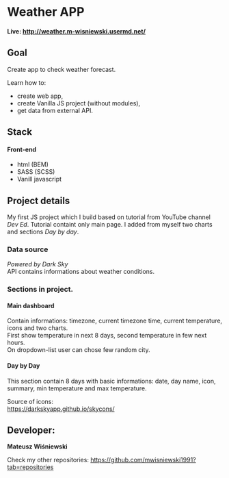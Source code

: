 # Weather APP
#### Live: http://weather.m-wisniewski.usermd.net/

## Goal
Create app to check weather forecast.

Learn how to:
- create web app,
- create Vanilla JS project (without modules),
- get data from external API.

## Stack
#### Front-end
- html (BEM)
- SASS (SCSS)
- Vanill javascript

## Project details
My first JS project which I build based on tutorial from YouTube channel *Dev Ed*. Tutorial containt only main page. I added from myself two charts and sections *Day by day*.

### Data source
*Powered by Dark Sky*\
API contains informations about weather conditions. 

### Sections in project.
#### Main dashboard
Contain informations: timezone, current timezone time, current temperature, icons and two charts.\
First show temperature in next 8 days, second temperature in few next hours.\
On dropdown-list user can chose few random city.

#### Day by Day
This section contain 8 days with basic informations: date, day name, icon, summary, min temperature and max temperature.

Source of icons:\
https://darkskyapp.github.io/skycons/


## Developer:
**Mateusz Wiśniewski**

Check my other repositories:
https://github.com/mwisniewski1991?tab=repositories